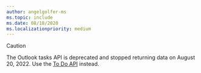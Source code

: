 ```yaml
---
author: angelgolfer-ms
ms.topic: include
ms.date: 08/18/2020
ms.localizationpriority: medium
---
```


<!-- markdownlint-disable MD041-->

> [!CAUTION]
> The Outlook tasks API is deprecated and stopped returning data on August 20, 2022. Use the [To Do API](/graph/api/resources/todo-overview) instead.
